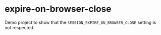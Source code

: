 # expire-on-browser-close

Demo project to show that the `SESSION_EXPIRE_ON_BROWSER_CLOSE` setting is not
respected.
